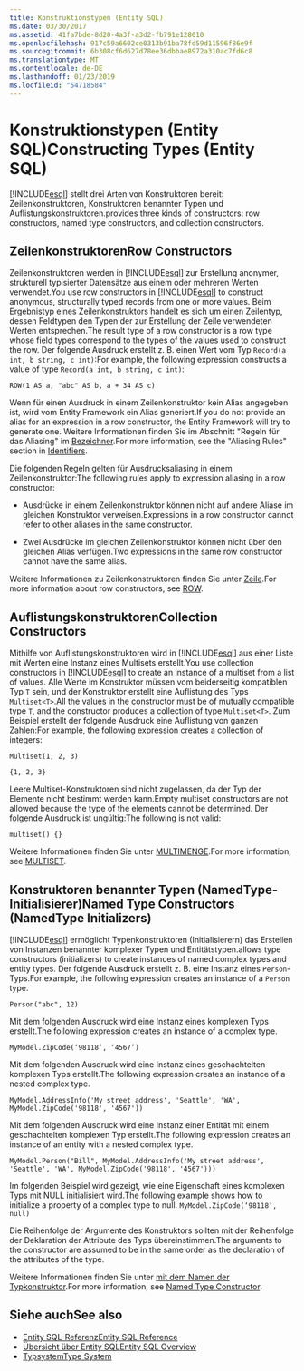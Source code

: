 ```yaml
---
title: Konstruktionstypen (Entity SQL)
ms.date: 03/30/2017
ms.assetid: 41fa7bde-8d20-4a3f-a3d2-fb791e128010
ms.openlocfilehash: 917c59a6602ce0313b91ba78fd59d11596f86e9f
ms.sourcegitcommit: 6b308cf6d627d78ee36dbbae8972a310ac7fd6c8
ms.translationtype: MT
ms.contentlocale: de-DE
ms.lasthandoff: 01/23/2019
ms.locfileid: "54718584"
---
```

# <a name="constructing-types-entity-sql"></a><span data-ttu-id="d7be6-102">Konstruktionstypen (Entity SQL)</span><span class="sxs-lookup"><span data-stu-id="d7be6-102">Constructing Types (Entity SQL)</span></span>
[!INCLUDE[esql](../../../../../../includes/esql-md.md)] <span data-ttu-id="d7be6-103">stellt drei Arten von Konstruktoren bereit: Zeilenkonstruktoren, Konstruktoren benannter Typen und Auflistungskonstruktoren.</span><span class="sxs-lookup"><span data-stu-id="d7be6-103">provides three kinds of constructors: row constructors, named type constructors, and collection constructors.</span></span>  
  
## <a name="row-constructors"></a><span data-ttu-id="d7be6-104">Zeilenkonstruktoren</span><span class="sxs-lookup"><span data-stu-id="d7be6-104">Row Constructors</span></span>  
 <span data-ttu-id="d7be6-105">Zeilenkonstruktoren werden in [!INCLUDE[esql](../../../../../../includes/esql-md.md)] zur Erstellung anonymer, strukturell typisierter Datensätze aus einem oder mehreren Werten verwendet.</span><span class="sxs-lookup"><span data-stu-id="d7be6-105">You use row constructors in [!INCLUDE[esql](../../../../../../includes/esql-md.md)] to construct anonymous, structurally typed records from one or more values.</span></span> <span data-ttu-id="d7be6-106">Beim Ergebnistyp eines Zeilenkonstruktors handelt es sich um einen Zeilentyp, dessen Feldtypen den Typen der zur Erstellung der Zeile verwendeten Werten entsprechen.</span><span class="sxs-lookup"><span data-stu-id="d7be6-106">The result type of a row constructor is a row type whose field types correspond to the types of the values used to construct the row.</span></span> <span data-ttu-id="d7be6-107">Der folgende Ausdruck erstellt z. B. einen Wert vom Typ `Record(a int, b string, c int)`:</span><span class="sxs-lookup"><span data-stu-id="d7be6-107">For example, the following expression constructs a value of type `Record(a int, b string, c int)`:</span></span>  
  
 `ROW(1 AS a, "abc" AS b, a + 34 AS c)`  
  
 <span data-ttu-id="d7be6-108">Wenn für einen Ausdruck in einem Zeilenkonstruktor kein Alias angegeben ist, wird vom Entity Framework ein Alias generiert.</span><span class="sxs-lookup"><span data-stu-id="d7be6-108">If you do not provide an alias for an expression in a row constructor, the Entity Framework will try to generate one.</span></span> <span data-ttu-id="d7be6-109">Weitere Informationen finden Sie im Abschnitt "Regeln für das Aliasing" im [Bezeichner](../../../../../../docs/framework/data/adonet/ef/language-reference/identifiers-entity-sql.md).</span><span class="sxs-lookup"><span data-stu-id="d7be6-109">For more information, see the "Aliasing Rules" section in [Identifiers](../../../../../../docs/framework/data/adonet/ef/language-reference/identifiers-entity-sql.md).</span></span>  
  
 <span data-ttu-id="d7be6-110">Die folgenden Regeln gelten für Ausdrucksaliasing in einem Zeilenkonstruktor:</span><span class="sxs-lookup"><span data-stu-id="d7be6-110">The following rules apply to expression aliasing in a row constructor:</span></span>  
  
-   <span data-ttu-id="d7be6-111">Ausdrücke in einem Zeilenkonstruktor können nicht auf andere Aliase im gleichen Konstruktor verweisen.</span><span class="sxs-lookup"><span data-stu-id="d7be6-111">Expressions in a row constructor cannot refer to other aliases in the same constructor.</span></span>  
  
-   <span data-ttu-id="d7be6-112">Zwei Ausdrücke im gleichen Zeilenkonstruktor können nicht über den gleichen Alias verfügen.</span><span class="sxs-lookup"><span data-stu-id="d7be6-112">Two expressions in the same row constructor cannot have the same alias.</span></span>  
  
 <span data-ttu-id="d7be6-113">Weitere Informationen zu Zeilenkonstruktoren finden Sie unter [Zeile](../../../../../../docs/framework/data/adonet/ef/language-reference/row-entity-sql.md).</span><span class="sxs-lookup"><span data-stu-id="d7be6-113">For more information about row constructors, see [ROW](../../../../../../docs/framework/data/adonet/ef/language-reference/row-entity-sql.md).</span></span>  
  
## <a name="collection-constructors"></a><span data-ttu-id="d7be6-114">Auflistungskonstruktoren</span><span class="sxs-lookup"><span data-stu-id="d7be6-114">Collection Constructors</span></span>  
 <span data-ttu-id="d7be6-115">Mithilfe von Auflistungskonstruktoren wird in [!INCLUDE[esql](../../../../../../includes/esql-md.md)] aus einer Liste mit Werten eine Instanz eines Multisets erstellt.</span><span class="sxs-lookup"><span data-stu-id="d7be6-115">You use collection constructors in [!INCLUDE[esql](../../../../../../includes/esql-md.md)] to create an instance of a multiset from a list of values.</span></span> <span data-ttu-id="d7be6-116">Alle Werte im Konstruktor müssen vom beiderseitig kompatiblen Typ `T` sein, und der Konstruktor erstellt eine Auflistung des Typs `Multiset<T>`.</span><span class="sxs-lookup"><span data-stu-id="d7be6-116">All the values in the constructor must be of mutually compatible type `T`, and the constructor produces a collection of type `Multiset<T>`.</span></span> <span data-ttu-id="d7be6-117">Zum Beispiel erstellt der folgende Ausdruck eine Auflistung von ganzen Zahlen:</span><span class="sxs-lookup"><span data-stu-id="d7be6-117">For example, the following expression creates a collection of integers:</span></span>  
  
 `Multiset(1, 2, 3)`  
  
 `{1, 2, 3}`  
  
 <span data-ttu-id="d7be6-118">Leere Multiset-Konstruktoren sind nicht zugelassen, da der Typ der Elemente nicht bestimmt werden kann.</span><span class="sxs-lookup"><span data-stu-id="d7be6-118">Empty multiset constructors are not allowed because the type of the elements cannot be determined.</span></span> <span data-ttu-id="d7be6-119">Der folgende Ausdruck ist ungültig:</span><span class="sxs-lookup"><span data-stu-id="d7be6-119">The following is not valid:</span></span>  
  
 `multiset() {}`  
  
 <span data-ttu-id="d7be6-120">Weitere Informationen finden Sie unter [MULTIMENGE](../../../../../../docs/framework/data/adonet/ef/language-reference/multiset-entity-sql.md).</span><span class="sxs-lookup"><span data-stu-id="d7be6-120">For more information, see [MULTISET](../../../../../../docs/framework/data/adonet/ef/language-reference/multiset-entity-sql.md).</span></span>  
  
## <a name="named-type-constructors-namedtype-initializers"></a><span data-ttu-id="d7be6-121">Konstruktoren benannter Typen (NamedType-Initialisierer)</span><span class="sxs-lookup"><span data-stu-id="d7be6-121">Named Type Constructors (NamedType Initializers)</span></span>  
 [!INCLUDE[esql](../../../../../../includes/esql-md.md)] <span data-ttu-id="d7be6-122">ermöglicht Typenkonstruktoren (Initialisierern) das Erstellen von Instanzen benannter komplexer Typen und Entitätstypen.</span><span class="sxs-lookup"><span data-stu-id="d7be6-122">allows type constructors (initializers) to create instances of named complex types and entity types.</span></span> <span data-ttu-id="d7be6-123">Der folgende Ausdruck erstellt z. B. eine Instanz eines `Person`-Typs.</span><span class="sxs-lookup"><span data-stu-id="d7be6-123">For example, the following expression creates an instance of a `Person` type.</span></span>  
  
 `Person("abc", 12)`  
  
 <span data-ttu-id="d7be6-124">Mit dem folgenden Ausdruck wird eine Instanz eines komplexen Typs erstellt.</span><span class="sxs-lookup"><span data-stu-id="d7be6-124">The following expression creates an instance of a complex type.</span></span>  
  
 `MyModel.ZipCode(‘98118’, ‘4567’)`  
  
 <span data-ttu-id="d7be6-125">Mit dem folgenden Ausdruck wird eine Instanz eines geschachtelten komplexen Typs erstellt.</span><span class="sxs-lookup"><span data-stu-id="d7be6-125">The following expression creates an instance of a nested complex type.</span></span>  
  
 `MyModel.AddressInfo('My street address', 'Seattle', 'WA', MyModel.ZipCode('98118', '4567'))`  
  
 <span data-ttu-id="d7be6-126">Mit dem folgenden Ausdruck wird eine Instanz einer Entität mit einem geschachtelten komplexen Typ erstellt.</span><span class="sxs-lookup"><span data-stu-id="d7be6-126">The following expression creates an instance of an entity with a nested complex type.</span></span>  
  
 `MyModel.Person("Bill", MyModel.AddressInfo('My street address', 'Seattle', 'WA', MyModel.ZipCode('98118', '4567')))`  
  
 <span data-ttu-id="d7be6-127">Im folgenden Beispiel wird gezeigt, wie eine Eigenschaft eines komplexen Typs mit NULL initialisiert wird.</span><span class="sxs-lookup"><span data-stu-id="d7be6-127">The following example shows how to initialize a property of a complex type to null.</span></span> `MyModel.ZipCode(‘98118’, null)`  
  
 <span data-ttu-id="d7be6-128">Die Reihenfolge der Argumente des Konstruktors sollten mit der Reihenfolge der Deklaration der Attribute des Typs übereinstimmen.</span><span class="sxs-lookup"><span data-stu-id="d7be6-128">The arguments to the constructor are assumed to be in the same order as the declaration of the attributes of the type.</span></span>  
  
 <span data-ttu-id="d7be6-129">Weitere Informationen finden Sie unter [mit dem Namen der Typkonstruktor](../../../../../../docs/framework/data/adonet/ef/language-reference/named-type-constructor-entity-sql.md).</span><span class="sxs-lookup"><span data-stu-id="d7be6-129">For more information, see [Named Type Constructor](../../../../../../docs/framework/data/adonet/ef/language-reference/named-type-constructor-entity-sql.md).</span></span>  
  
## <a name="see-also"></a><span data-ttu-id="d7be6-130">Siehe auch</span><span class="sxs-lookup"><span data-stu-id="d7be6-130">See also</span></span>
- [<span data-ttu-id="d7be6-131">Entity SQL-Referenz</span><span class="sxs-lookup"><span data-stu-id="d7be6-131">Entity SQL Reference</span></span>](../../../../../../docs/framework/data/adonet/ef/language-reference/entity-sql-reference.md)
- [<span data-ttu-id="d7be6-132">Übersicht über Entity SQL</span><span class="sxs-lookup"><span data-stu-id="d7be6-132">Entity SQL Overview</span></span>](../../../../../../docs/framework/data/adonet/ef/language-reference/entity-sql-overview.md)
- [<span data-ttu-id="d7be6-133">Typsystem</span><span class="sxs-lookup"><span data-stu-id="d7be6-133">Type System</span></span>](../../../../../../docs/framework/data/adonet/ef/language-reference/type-system-entity-sql.md)

